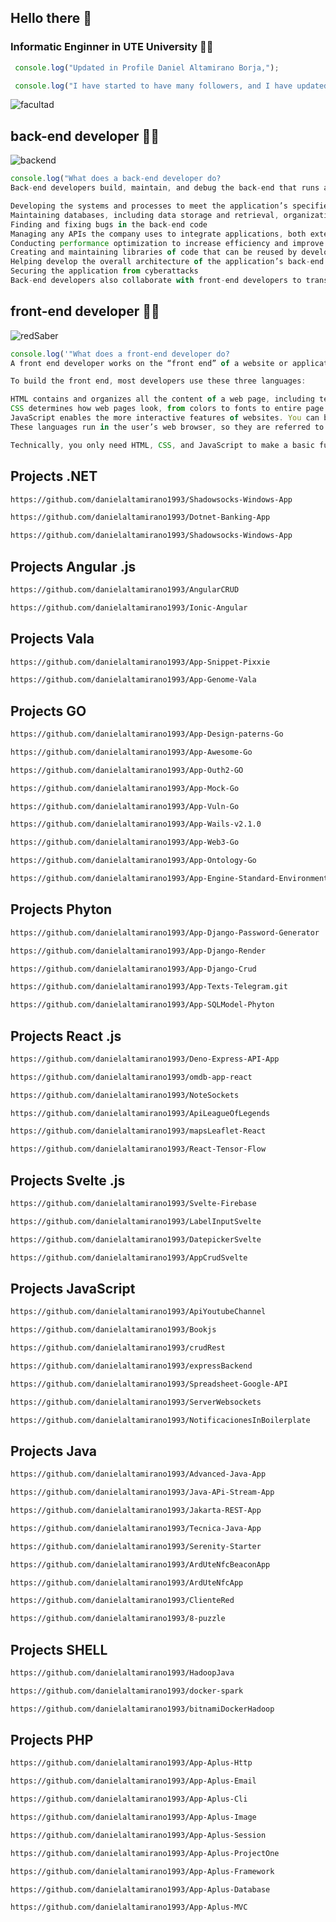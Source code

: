 ## Hello there 👋

### Informatic Enginner in UTE University 👨‍🎓

```javascript
 console.log("Updated in Profile Daniel Altamirano Borja,");
```

```javascript
 console.log("I have started to have many followers, and I have updated access links to projects of interest...");
```

![facultad](https://user-images.githubusercontent.com/64813513/167026268-16c60b86-b014-4dd8-b900-6090699abd26.png)

## back-end developer 👨‍💻
![backend](https://user-images.githubusercontent.com/64813513/167021686-b09b7051-45ef-4d2a-9863-db926ed3cf03.gif)
```javascript
console.log("What does a back-end developer do?
Back-end developers build, maintain, and debug the back-end that runs an application. As you might imagine, this is a large responsibility that can be broken down into many tasks. Depending on the company, a back-end developer will be responsible for some, most, or all of the following:

Developing the systems and processes to meet the application’s specified requirements
Maintaining databases, including data storage and retrieval, organization, backups, and security
Finding and fixing bugs in the back-end code
Managing any APIs the company uses to integrate applications, both externally and internally
Conducting performance optimization to increase efficiency and improve the user experience
Creating and maintaining libraries of code that can be reused by developers across the organization
Helping develop the overall architecture of the application’s back-end
Securing the application from cyberattacks
Back-end developers also collaborate with front-end developers to translate their functions to user-facing content in the app’s interface. Back-end developers often work with managers, architects, designers, researchers, IT security, and many more to bring web applications to life.");
```
## front-end developer 👨‍💻
![redSaber](https://user-images.githubusercontent.com/64813513/166987258-b4c6acc4-9944-490b-887b-79cca971513c.gif)
~~~javascript
console.log('"What does a front-end developer do?
A front end developer works on the “front end” of a website or application. The front end is the part of your website or app that users see and engage with. Through your front end, your visitors can absorb information, interact with page elements, and submit their information to you. Front end developers make this all possible.

To build the front end, most developers use these three languages:

HTML contains and organizes all the content of a web page, including text, images, links, buttons, and a lot more. You’ve probably heard of this one — every page on the web uses it.
CSS determines how web pages look, from colors to fonts to entire page layouts. CSS interacts closely with HTML to make visually-appealing sites.
JavaScript enables the more interactive features of websites. You can build a passable site with HTML and CSS alone, but if you want to add anything beyond static content, you’ll need to use JavaScript.
These languages run in the user’s web browser, so they are referred to as “client-side” languages. Front end developers (and full stack developers) have deep knowledge of these. They might also have a background user experience design, graphic design, and/or other specialties that support an engaging front end.

Technically, you only need HTML, CSS, and JavaScript to make a basic functional website. However, websites that implement more complex tasks require functionality behind the scenes.');
~~~
## Projects .NET
```html
https://github.com/danielaltamirano1993/Shadowsocks-Windows-App
```
```html
https://github.com/danielaltamirano1993/Dotnet-Banking-App
```
```html
https://github.com/danielaltamirano1993/Shadowsocks-Windows-App
```
## Projects Angular .js
```html
https://github.com/danielaltamirano1993/AngularCRUD
```
```html
https://github.com/danielaltamirano1993/Ionic-Angular
```
## Projects Vala
```html
https://github.com/danielaltamirano1993/App-Snippet-Pixxie
```
```html
https://github.com/danielaltamirano1993/App-Genome-Vala
```
## Projects GO
```html
https://github.com/danielaltamirano1993/App-Design-paterns-Go
```
```html
https://github.com/danielaltamirano1993/App-Awesome-Go
```
```html
https://github.com/danielaltamirano1993/App-Outh2-GO
```
```html
https://github.com/danielaltamirano1993/App-Mock-Go
```
```html
https://github.com/danielaltamirano1993/App-Vuln-Go
```
```html
https://github.com/danielaltamirano1993/App-Wails-v2.1.0
```
```html
https://github.com/danielaltamirano1993/App-Web3-Go
```
```html
https://github.com/danielaltamirano1993/App-Ontology-Go
```
```html
https://github.com/danielaltamirano1993/App-Engine-Standard-Environment
```
## Projects Phyton
```html
https://github.com/danielaltamirano1993/App-Django-Password-Generator
```
```html
https://github.com/danielaltamirano1993/App-Django-Render
```
```html
https://github.com/danielaltamirano1993/App-Django-Crud
```
```html
https://github.com/danielaltamirano1993/App-Texts-Telegram.git
```
```html
https://github.com/danielaltamirano1993/App-SQLModel-Phyton
```
## Projects React .js
```html
https://github.com/danielaltamirano1993/Deno-Express-API-App
```
```html
https://github.com/danielaltamirano1993/omdb-app-react
```
```html
https://github.com/danielaltamirano1993/NoteSockets
```
```html
https://github.com/danielaltamirano1993/ApiLeagueOfLegends
```
```html
https://github.com/danielaltamirano1993/mapsLeaflet-React
```
```html
https://github.com/danielaltamirano1993/React-Tensor-Flow
```
## Projects Svelte .js
```html
https://github.com/danielaltamirano1993/Svelte-Firebase
```
```html
https://github.com/danielaltamirano1993/LabelInputSvelte
```
```html
https://github.com/danielaltamirano1993/DatepickerSvelte
```
```html
https://github.com/danielaltamirano1993/AppCrudSvelte
```
## Projects JavaScript
```html
https://github.com/danielaltamirano1993/ApiYoutubeChannel
```
```html
https://github.com/danielaltamirano1993/Bookjs
```
```html
https://github.com/danielaltamirano1993/crudRest
```
```html
https://github.com/danielaltamirano1993/expressBackend
```
```html
https://github.com/danielaltamirano1993/Spreadsheet-Google-API
```
```html
https://github.com/danielaltamirano1993/ServerWebsockets
```
```html
https://github.com/danielaltamirano1993/NotificacionesInBoilerplate
```
## Projects Java
```html
https://github.com/danielaltamirano1993/Advanced-Java-App
```
```html
https://github.com/danielaltamirano1993/Java-APi-Stream-App
```
```html
https://github.com/danielaltamirano1993/Jakarta-REST-App
```
```html
https://github.com/danielaltamirano1993/Tecnica-Java-App
```
```html
https://github.com/danielaltamirano1993/Serenity-Starter
```
```html
https://github.com/danielaltamirano1993/ArdUteNfcBeaconApp
```
```html
https://github.com/danielaltamirano1993/ArdUteNfcApp
```
```html
https://github.com/danielaltamirano1993/ClienteRed
```
```html
https://github.com/danielaltamirano1993/8-puzzle
```
## Projects SHELL
```html
https://github.com/danielaltamirano1993/HadoopJava
```
```html
https://github.com/danielaltamirano1993/docker-spark
```
```html
https://github.com/danielaltamirano1993/bitnamiDockerHadoop
```
## Projects PHP
```html
https://github.com/danielaltamirano1993/App-Aplus-Http
```
```html
https://github.com/danielaltamirano1993/App-Aplus-Email
```
```html
https://github.com/danielaltamirano1993/App-Aplus-Cli
```
```html
https://github.com/danielaltamirano1993/App-Aplus-Image
```
```html
https://github.com/danielaltamirano1993/App-Aplus-Session
```
```html
https://github.com/danielaltamirano1993/App-Aplus-ProjectOne
```
```html
https://github.com/danielaltamirano1993/App-Aplus-Framework
```
```html
https://github.com/danielaltamirano1993/App-Aplus-Database
```
```html
https://github.com/danielaltamirano1993/App-Aplus-MVC
```

